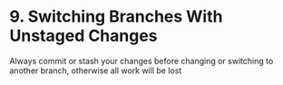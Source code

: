# 9. Switching Branches With Unstaged Changes

Always commit or stash your changes before changing or switching to another branch, otherwise all work will be lost
